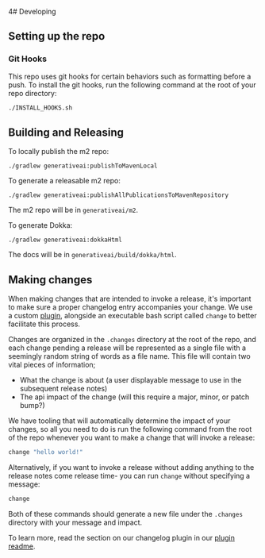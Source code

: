 4# Developing

## Setting up the repo

### Git Hooks

This repo uses git hooks for certain behaviors such as formatting before a push. To install the git
hooks, run the following command at the root of your repo directory:

```bash
./INSTALL_HOOKS.sh
```

## Building and Releasing

To locally publish the m2 repo:

`./gradlew generativeai:publishToMavenLocal`

To generate a releasable m2 repo:

`./gradlew generativeai:publishAllPublicationsToMavenRepository`

The m2 repo will be in `generativeai/m2`.

To generate Dokka:

`./gradlew generativeai:dokkaHtml`

The docs will be in `generativeai/build/dokka/html`.

## Making changes

When making changes that are intended to invoke a release, it's important to make sure a proper
changelog entry accompanies your change. We use a custom [plugin](./plugins/README.md), alongside an
executable bash script called `change` to better facilitate this process.

Changes are organized in the `.changes` directory at the root of the repo, and each change pending
a release will be represented as a single file with a seemingly random string of words as a file
name. This file will contain two vital pieces of information;

 - What the change is about (a user displayable message to use in the subsequent release notes)
 - The api impact of the change (will this require a major, minor, or patch bump?)

We have tooling that will automatically determine the impact of your changes, so all you need to do
is run the following command from the root of the repo whenever you want to make a change that will
invoke a release:

```bash
change "hello world!"
```

Alternatively, if you want to invoke a release without adding anything to the release notes come
release time- you can run `change` without specifying a message:

```bash
change
```

Both of these commands should generate a new file under the `.changes` directory with your message
and impact.


To learn more, read the section on our changelog plugin in our [plugin readme](./plugins/README.md).

